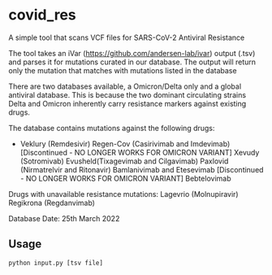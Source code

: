 # covid_res

A simple tool that scans VCF files for SARS-CoV-2 Antiviral Resistance

The tool takes an iVar (https://github.com/andersen-lab/ivar) output (.tsv) and parses it for mutations curated in our database.
The output will return only the mutation that matches with mutations listed in the database

There are two databases available, a Omicron/Delta only and a global antiviral database. This is because the two dominant circulating strains Delta and Omicron inherently carry resistance markers against existing drugs. 

The database contains mutations against the following drugs:
- Veklury (Remdesivir)
Regen-Cov (Casirivimab and Imdevimab) [Discontinued - NO LONGER WORKS FOR OMICRON VARIANT]
Xevudy (Sotromivab)
Evusheld(Tixagevimab and Cilgavimab)
Paxlovid (Nirmatrelvir and Ritonavir)
Bamlanivimab and Etesevimab [Discontinued - NO LONGER WORKS FOR OMICRON VARIANT]
Bebtelovimab

Drugs with unavailable resistance mutations:
Lagevrio (Molnupiravir)
Regikrona (Regdanvimab)

Database Date: 25th March 2022

## Usage
```
python input.py [tsv file]
```
